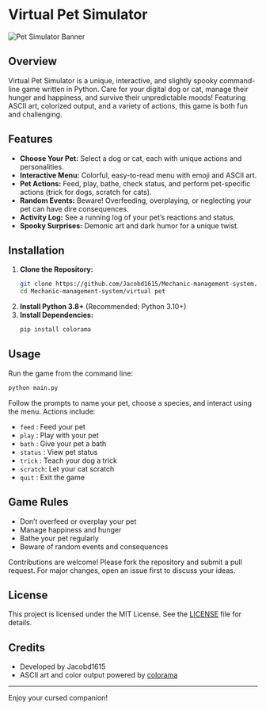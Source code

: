 # Virtual Pet Simulator

![Pet Simulator Banner](https://img.shields.io/badge/Pet%20Simulator-Fun%20%26%20Spooky-blueviolet)

## Overview

Virtual Pet Simulator is a unique, interactive, and slightly spooky command-line game written in Python. Care for your digital dog or cat, manage their hunger and happiness, and survive their unpredictable moods! Featuring ASCII art, colorized output, and a variety of actions, this game is both fun and challenging.

## Features

- **Choose Your Pet:** Select a dog or cat, each with unique actions and personalities.
- **Interactive Menu:** Colorful, easy-to-read menu with emoji and ASCII art.
- **Pet Actions:** Feed, play, bathe, check status, and perform pet-specific actions (trick for dogs, scratch for cats).
- **Random Events:** Beware! Overfeeding, overplaying, or neglecting your pet can have dire consequences.
- **Activity Log:** See a running log of your pet’s reactions and status.
- **Spooky Surprises:** Demonic art and dark humor for a unique twist.

## Installation

1. **Clone the Repository:**
   ```sh
   git clone https://github.com/Jacobd1615/Mechanic-management-system.git
   cd Mechanic-management-system/virtual pet
   ```
2. **Install Python 3.8+** (Recommended: Python 3.10+)
3. **Install Dependencies:**
   ```sh
   pip install colorama
   ```

## Usage

Run the game from the command line:
```sh
python main.py
```

Follow the prompts to name your pet, choose a species, and interact using the menu. Actions include:
- `feed`   : Feed your pet
- `play`   : Play with your pet
- `bath`   : Give your pet a bath
- `status` : View pet status
- `trick`  : Teach your dog a trick
- `scratch`: Let your cat scratch
- `quit`   : Exit the game

## Game Rules
- Don’t overfeed or overplay your pet
- Manage happiness and hunger
- Bathe your pet regularly
- Beware of random events and consequences

Contributions are welcome! Please fork the repository and submit a pull request. For major changes, open an issue first to discuss your ideas.

## License

This project is licensed under the MIT License. See the [LICENSE](LICENSE) file for details.

## Credits

- Developed by Jacobd1615
- ASCII art and color output powered by [colorama](https://pypi.org/project/colorama/)

---

Enjoy your cursed companion!
